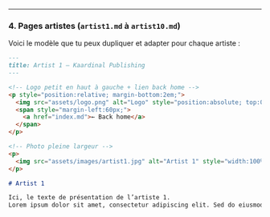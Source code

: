 
---

### 4. Pages artistes (`artist1.md` à `artist10.md`)

Voici le modèle que tu peux dupliquer et adapter pour chaque artiste :

```markdown
---
title: Artist 1 — Kaardinal Publishing
---

<!-- Logo petit en haut à gauche + lien back home -->
<p style="position:relative; margin-bottom:2em;">
  <img src="assets/logo.png" alt="Logo" style="position:absolute; top:0; left:0; width:50px;">
  <span style="margin-left:60px;">
    <a href="index.md">← Back home</a>
  </span>
</p>

<!-- Photo pleine largeur -->
<p>
  <img src="assets/images/artist1.jpg" alt="Artist 1" style="width:100%; height:auto;">
</p>

# Artist 1

Ici, le texte de présentation de l’artiste 1.  
Lorem ipsum dolor sit amet, consectetur adipiscing elit. Sed do eiusmod tempor.
